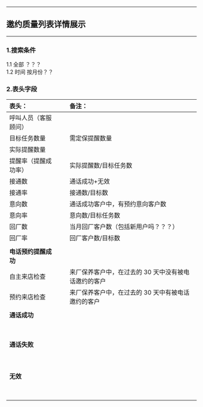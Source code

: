 
---

## 邀约质量列表详情展示

---

### 1.搜索条件

1.1 全部 ？？？  
1.2 时间 按月份？？

### 2.表头字段

| **表头：** |  | **备注：** |
| :--- | :--- | :--- |
| 呼叫人员（客服顾问） |  |  |
| 目标任务数量 |  | 需定保提醒数量 |
| 实际提醒数量 |  |  |
| 提醒率（提醒成功率） |  | 实际提醒数/目标任务数 |
| 接通数 |  | 通话成功+无效 |
| 接通率 |  | 接通数/目标数 |
| 意向数 |  | 通话成功客户中，有预约意向客户数 |
| 意向率 |  | 意向数/目标任务数 |
| 回厂数 |  | 当月回厂客户数（包括新用户吗？？？） |
| 回厂率 |  | 回厂客户数/目标数 |
|  |  |  |
| **电话预约提醒成功** |  |  |
| 自主来店检查 |  | 来厂保养客户中，在过去的 30 天中没有被电话邀约的客户 |
| 预约来店检查 |  | 来厂保养客户中，在过去的 30 天中有被电话邀约的客户 |
|  |  |  |
| **通话成功** |  |  |
|  |  |  |
|  |  |  |
|  |  |  |
|  |  |  |
|  |  |  |
|  |  |  |
|  |  |  |
|  |  |  |
| **通话失败** |  |  |
|  |  |  |
|  |  |  |
|  |  |  |
|  |  |  |
|  |  |  |
|  |  |  |
|  |  |  |
|  |  |  |
|  |  |  |
| **无效** |  |  |
|  |  |  |
|  |  |  |
|  |  |  |
|  |  |  |
|  |  |  |
|  |  |  |
|  |  |  |
|  |  |  |



